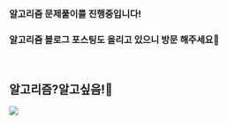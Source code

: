 
<div> 
<h3>알고리즘 문제풀이를 진행중입니다!</h3>
<h3>알고리즘 블로그 포스팅도 올리고 있으니 방문 해주세요🙌</h3>
<br/>
<h2>알고리즘?알고싶음!🧐</h2>
<a href="[https://eazyseon.tistory.com/](https://eazyseon.tistory.com/category/%F0%9F%A7%90%EC%95%8C%EA%B3%A0%EB%A6%AC%EC%A6%98%3F%EC%95%8C%EA%B3%A0%EC%8B%B6%EC%9D%8C%21)" target="_blank">
<img src="https://img.shields.io/badge/Tistory-000000?style=flat&logo=Tistory&logoColor=white"/>
</a>
</div>
